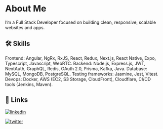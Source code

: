 # About Me
I’m a Full Stack Developer focused on building clean, responsive, scalable websites and apps.

## 🛠 Skills
Frontend: Angular, NgRx, RxJS, React, Redux, Next.js, React Native, Expo, Typescript, Javascript, WebRTC.
Backend: Node.js, Express.js, JWT, NextAuth, GraphQL, Redis, OAuth 2.0, Prisma, Kafka, Java.
Database: MySQL, MongoDB, PostgreSQL.
Testing frameworks: Jasmine, Jest, Vitest.
Devops: Docker, AWS (EC2, S3 Storage, CloudFront), Cloudflare, CI/CD tools (Jenkins, Maven).

## 🔗 Links
[![linkedin](https://img.shields.io/badge/linkedin-0A66C2?style=for-the-badge&logo=linkedin&logoColor=white)](www.linkedin.com/in/kanishk777
)

[![twitter](https://img.shields.io/badge/twitter-1DA1F2?style=for-the-badge&logo=twitter&logoColor=white)](https://twitter.com/raj_kanishk_)


